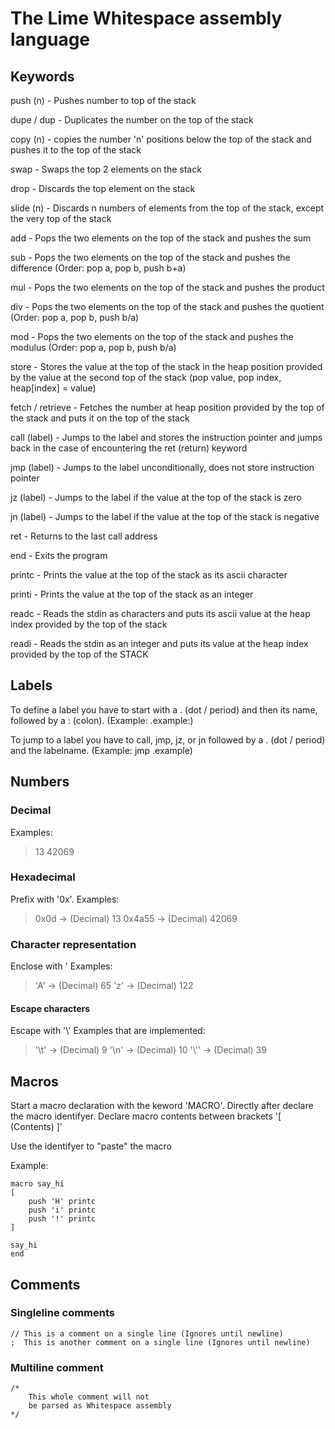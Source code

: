 # The Lime Whitespace assembly language


## Keywords
push (n)         - Pushes number to top of the stack

dupe / dup       - Duplicates the number on the top of the stack

copy (n)         - copies the number 'n' positions below the top of the stack and pushes it to the top of the stack

swap             - Swaps the top 2 elements on the stack

drop             - Discards the top element on the stack

slide (n)        - Discards n numbers of elements from the top of the stack, except the very top of the stack

add              - Pops the two elements on the top of the stack and pushes the sum

sub              - Pops the two elements on the top of the stack and pushes the difference (Order: pop a, pop b, push b+a)

mul              - Pops the two elements on the top of the stack and pushes the product

div              - Pops the two elements on the top of the stack and pushes the quotient (Order: pop a, pop b, push b/a)

mod              - Pops the two elements on the top of the stack and pushes the modulus (Order: pop a, pop b, push b/a)

store            - Stores the value at the top of the stack in the heap position provided by the value at the second top of the stack (pop value, pop index, heap[index] = value)

fetch / retrieve - Fetches the number at heap position provided by the top of the stack and puts it on the top of the stack

call (label)     - Jumps to the label and stores the instruction pointer and jumps back in the case of encountering the ret (return) keyword

jmp (label)      - Jumps to the label unconditionally, does not store instruction pointer

jz (label)       - Jumps to the label if the value at the top of the stack is zero

jn (label)       - Jumps to the label if the value at the top of the stack is negative

ret              - Returns to the last call address

end              - Exits the program

printc           - Prints the value at the top of the stack as its ascii character

printi           - Prints the value at the top of the stack as an integer

readc            - Reads the stdin as characters and puts its ascii value at the heap index provided by the top of the stack

readi            - Reads the stdin as an integer and puts its value at the heap index provided by the top of the STACK


## Labels
To define a label you have to start with a . (dot / period) and then its name, followed by a : (colon). (Example: .example:)

To jump to a label you have to call, jmp, jz, or jn followed by a . (dot / period) and the labelname. (Example: jmp .example)


## Numbers

### Decimal
Examples:
>13
>42069

### Hexadecimal
Prefix with '0x'.
Examples:
>0x0d   -> (Decimal) 13
>0x4a55 -> (Decimal) 42069

### Character representation
Enclose with '
Examples:
>'A' -> (Decimal) 65
>'z' -> (Decimal) 122

#### Escape characters
Escape with '\\'
Examples that are implemented:
>'\t' -> (Decimal) 9
>'\n' -> (Decimal) 10
>'\\'' -> (Decimal) 39

## Macros
Start a macro declaration with the keword 'MACRO'.
Directly after declare the macro identifyer.
Declare macro contents between brackets '[ (Contents) ]'

Use the identifyer to "paste" the macro

Example:
```code
macro say_hi 
[ 
    push 'H' printc
    push 'i' printc
    push '!' printc
]

say_hi
end
```

## Comments
### Singleline comments
```code
// This is a comment on a single line (Ignores until newline)
;  This is another comment on a single line (Ignores until newline)
```

### Multiline comment
```code
/*
    This whole comment will not
    be parsed as Whitespace assembly
*/
```
